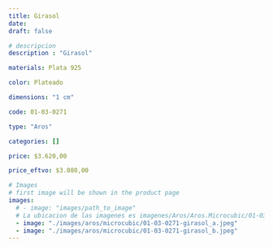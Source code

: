 ```yaml
---
title: Girasol
date: 
draft: false

# descripcion
description : "Girasol"

materials: Plata 925

color: Plateado

dimensions: "1 cm"

code: 01-03-0271

type: "Aros"

categories: []

price: $3.620,00

price_eftvo: $3.080,00

# Images
# first image will be shown in the product page
images:
  # - image: "images/path_to_image"
  # La ubicacion de las imagenes es imagenes/Aros/Aros.Microcubic/01-03-0271-girasol
  - image: "./images/aros/microcubic/01-03-0271-girasol_a.jpeg"
  - image: "./images/aros/microcubic/01-03-0271-girasol_b.jpeg"
---
```


